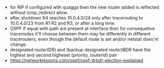- for RIP if configured with quagga then the new router added is reflected without icmp_redirect allow.
- after shutdown R4 reaches 10.0.4.0/24 only after tracerouting to 10.0.4.0/23 from R1 R2 and R3, or after a long time.
- OSPF if equal with path are present at interface then for consequetive traceroutes it'll choose between them may be differently in different tracerouters, even though the default route is set and/or netstat does'nt change.
- designated router(DR) and (backup designated router)BDR have the highest and second higheset (priority, routerId) pair
- https://networklessons.com/ospf/ospf-drbdr-election-explained
